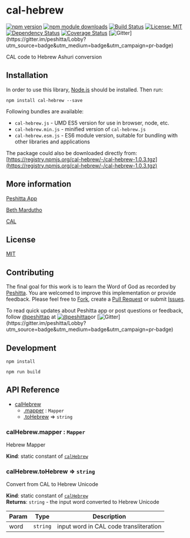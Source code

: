 # cal-hebrew

[![npm version](https://badge.fury.io/js/cal-hebrew.svg)](https://badge.fury.io/js/cal-hebrew)
[![npm module downloads](http://img.shields.io/npm/dt/cal-hebrew.svg)](https://www.npmjs.org/package/cal-hebrew)
[![Build Status](https://travis-ci.org/peshitta/cal-hebrew.svg?branch=master)](https://travis-ci.org/peshitta/cal-hebrew)
[![License: MIT](https://img.shields.io/badge/License-MIT-yellow.svg)](https://github.com/peshitta/cal-hebrew/blob/master/LICENSE)
[![Dependency Status](https://david-dm.org/peshitta/cal-hebrew.svg)](https://david-dm.org/peshitta/cal-hebrew)
[![Coverage Status](https://coveralls.io/repos/github/peshitta/cal-hebrew/badge.svg?branch=master)](https://coveralls.io/github/peshitta/cal-hebrew?branch=master)
[![Gitter](https://badges.gitter.im/peshitta/peshitta.svg "Join the chat at https://gitter.im/peshitta/Lobby")](https://gitter.im/peshitta/Lobby?utm_source=badge&utm_medium=badge&utm_campaign=pr-badge)

CAL code to Hebrew Ashuri conversion

## Installation

In order to use this library, [Node.js](https://nodejs.org) should be installed. 
Then run:
```
npm install cal-hebrew --save
```

Following bundles are available:
* `cal-hebrew.js` - UMD ES5 version for use in browser, node, etc.
* `cal-hebrew.min.js` - minified version of `cal-hebrew.js`
* `cal-hebrew.esm.js` - ES6 module version, suitable for bundling with other 
libraries and applications

The package could also be downloaded directly from:
[https://registry.npmjs.org/cal-hebrew/-/cal-hebrew-1.0.3.tgz](https://registry.npmjs.org/cal-hebrew/-/cal-hebrew-1.0.3.tgz)

## More information

[Peshitta App](https://peshitta.github.io)

[Beth Mardutho](https://sedra.bethmardutho.org/about/fonts)

[CAL](http://cal1.cn.huc.edu/searching/fullbrowser.html)

## License

[MIT](https://github.com/peshitta/cal-hebrew/blob/master/LICENSE)

## Contributing

The final goal for this work is to learn the Word of God as recorded by
[Peshitta](https://en.wikipedia.org/wiki/Peshitta).
You are welcomed to improve this implementation or provide feedback. Please
feel free to [Fork](https://help.github.com/articles/fork-a-repo/), create a
[Pull Request](https://help.github.com/articles/about-pull-requests/) or
submit [Issues](https://github.com/peshitta/cal-hebrew/issues).

To read quick updates about Peshitta app or post questions or feedback, follow
[@peshittap](https://www.twitter.com/peshittap)
at [![@peshittap](http://i.imgur.com/wWzX9uB.png "@peshittap")](https://www.twitter.com/peshittap)or
[![Gitter](https://badges.gitter.im/peshitta/peshitta.svg "Join the chat at https://gitter.im/peshitta/Lobby")](https://gitter.im/peshitta/Lobby?utm_source=badge&utm_medium=badge&utm_campaign=pr-badge)

## Development

```
npm install
```
```
npm run build
```

## API Reference

* [calHebrew](#module_calHebrew)
    * [.mapper](#module_calHebrew.mapper) : <code>Mapper</code>
    * [.toHebrew](#module_calHebrew.toHebrew) ⇒ <code>string</code>

<a name="module_calHebrew.mapper"></a>

### calHebrew.mapper : <code>Mapper</code>
Hebrew Mapper

**Kind**: static constant of [<code>calHebrew</code>](#module_calHebrew)  
<a name="module_calHebrew.toHebrew"></a>

### calHebrew.toHebrew ⇒ <code>string</code>
Convert from CAL to Hebrew Unicode

**Kind**: static constant of [<code>calHebrew</code>](#module_calHebrew)  
**Returns**: <code>string</code> - the input word converted to Hebrew Unicode  

| Param | Type | Description |
| --- | --- | --- |
| word | <code>string</code> | input word in CAL code transliteration |

